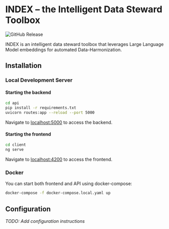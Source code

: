 # INDEX – the Intelligent Data Steward Toolbox

![GitHub Release](https://img.shields.io/github/v/release/SCAI-BIO/index)

INDEX is an intelligent data steward toolbox that leverages Large Language Model embeddings for automated Data-Harmonization.

## Installation

### Local Development Server

#### Starting the backend

```bash
cd api
pip install -r requirements.txt
uvicorn routes:app --reload --port 5000
```

Navigate to [localhost:5000](http://localhost:5000) to access the backend.

#### Starting the frontend

```bash
cd client
ng serve
```

Navigate to [localhost:4200](http://localhost:4200) to access the frontend.

### Docker

You can start both frontend and API using docker-compose:

```bash
docker-compose -f docker-compose.local.yaml up
```

## Configuration

_TODO: Add configuration instructions_
